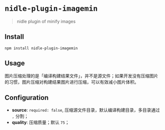# `nidle-plugin-imagemin`

> nidle plugin of minify images

## Install
```
npm install nidle-plugin-imagemin
```

## Usage
图片压缩处理的是「编译构建结果文件」，并不是源文件；如果开发没有压缩图片的习惯，图片压缩对构建结果图片进行压缩，可以有效减小图片体积。

## Configuration
* **source**: `required: false`, 压缩源文件目录，默认编译构建目录，多目录通过 `,` 分割；
* **quality**: 压缩质量；默认 `75`；
